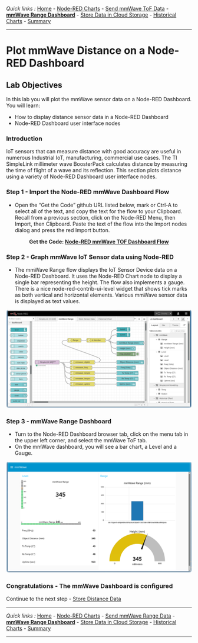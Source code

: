 *Quick links :*
[Home](/README.md) - [Node-RED Charts](DASHBOARD.md) - [Send mmWave ToF Data](MMWAVETOF.md) - [**mmWave Range Dashboard**](TOFDASH.md) - [Store Data in Cloud Storage](CLOUDANT.md) - [Historical Charts](HISTORY.md) - [Summary](SUMMARY.md)
***

# Plot mmWave Distance on a Node-RED Dashboard

## Lab Objectives

In this lab you will plot the mmWave sensor data on a Node-RED Dashboard.  You will learn:

- How to display distance sensor data in a Node-RED Dashboard
- Node-RED Dashboard user interface nodes

### Introduction

IoT sensors that can measure distance with good accuracy are useful in numerous Industrial IoT, manufacturing, commercial use cases.  The TI SimpleLink millimeter wave BoosterPack calculates distance by measuring the time of flight of a wave and its reflection.  This section plots distance using a variety of Node-RED Dashboard user interface nodes.

### Step 1 - Import the Node-RED mmWave Dashboard Flow

- Open the “Get the Code” github URL listed below, mark or Ctrl-A to select all of the text, and copy the text for the flow to your Clipboard. Recall from a previous section, click on the Node-RED Menu, then Import, then Clipboard. Paste the text of the flow into the Import nodes dialog and press the red Import button.

<p align="center">
  <strong>Get the Code: <a href="/flows/NRD-mmWave-SensorData.json">Node-RED mmWave TOF Dashboard Flow</strong></a>
</p>


### Step 2 - Graph mmWave IoT Sensor data using Node-RED

- The mmWave Range flow displays the IoT Sensor Device data on a Node-RED Dashboard.  It uses the Node-RED Chart node to display a single bar representing the height.  The flow also implements a gauge. There is a nice node-red-contrib-ui-level widget that shows tick marks as both vertical and horizontal elements. Various mmWave sensor data is displayed as text values.

![Node-RED mmWave Range Flow](/screenshots/NRD-TI-mmWave-Dashboard-flow.png)

### Step 3 - mmWave Range Dashboard

- Turn to the Node-RED Dashboard browser tab, click on the menu tab in the upper left corner, and select the mmWave ToF tab.
- On the mmWave dashboard, you will see a bar chart, a Level and a Gauge.

![Node-RED mmWave Range Flow](/screenshots/NRD-TI-mmWave-Dashboard.png)


### Congratulations - The mmWave Dashboard is configured
Continue to the next step - [Store Distance Data](CLOUDANT.md)

***
*Quick links :*
[Home](/README.md) - [Node-RED Charts](DASHBOARD.md) - [Send mmWave Range Data](MMWAVETOF.md) - [**mmWave Range Dashboard**](TOFDASH.md) - [Store Data in Cloud Storage](CLOUDANT.md) - [Historical Charts](HISTORY.md) - [Summary](SUMMARY.md)
***
